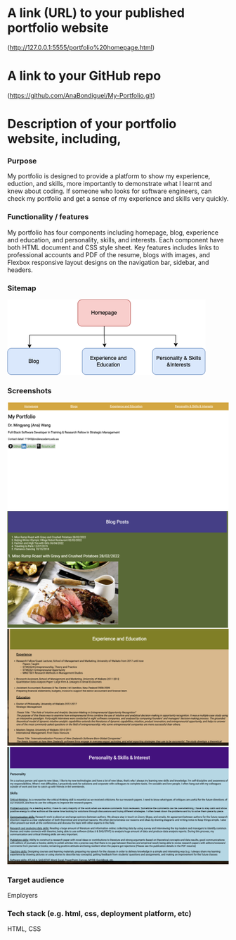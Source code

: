 # A link (URL) to your published portfolio website
(http://127.0.0.1:5555/portfolio%20homepage.html)

# A link to your GitHub repo
(https://github.com/AnaBondiguel/My-Portfolio.git)

# Description of your portfolio website, including,
### Purpose
My portfolio is designed to provide a platform to show my experience, eduction, and skills, more importantly to demonstrate what I learnt and knew about coding. If someone who looks for software engineers, can check my portfolio and get a sense of my experience and skills very quickly.

### Functionality / features
My portfolio has four components including homepage, blog, experience and education, and personality, skills, and interests. Each component have both HTML document and CSS style sheet. 
Key features includes links to professional accounts and PDF of the resume, blogs with images, and Flexbox responsive layout designs on the navigation bar, sidebar, and headers.

### Sitemap
![Sitemap](Sitemap.png)

### Screenshots
![Portfoliohomepage](homepage.png)
![Blogs](Blog.png)
![Experience&Education](ExperienceandEducation.png)
![Personality&Skills&Interest](Personality&Skills&Interests.png)

### Target audience
Employers 

### Tech stack (e.g. html, css, deployment platform, etc)
HTML, CSS